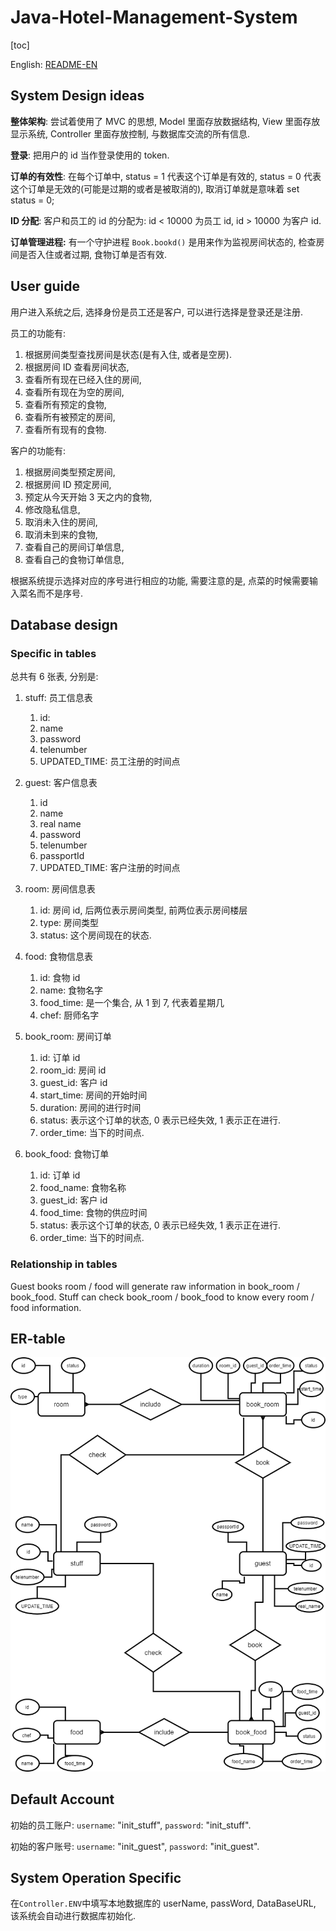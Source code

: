 # Java-Hotel-Management-System

[toc]

English:
[README-EN](./README-EN.md)

## System Design ideas

**整体架构**: 尝试着使用了 MVC 的思想, Model 里面存放数据结构, View 里面存放显示系统, Controller 里面存放控制, 与数据库交流的所有信息.

**登录**: 把用户的 id 当作登录使用的 token.

**订单的有效性**: 在每个订单中, status = 1 代表这个订单是有效的, status = 0 代表这个订单是无效的(可能是过期的或者是被取消的), 取消订单就是意味着 set status = 0;

**ID 分配**: 客户和员工的 id 的分配为: id < 10000 为员工 id, id > 10000 为客户 id.

**订单管理进程:** 有一个守护进程 `Book.bookd()` 是用来作为监视房间状态的, 检查房间是否入住或者过期, 食物订单是否有效.

## User guide

用户进入系统之后, 选择身份是员工还是客户, 可以进行选择是登录还是注册.

员工的功能有:

1. 根据房间类型查找房间是状态(是有入住, 或者是空房).
2. 根据房间 ID 查看房间状态,
3. 查看所有现在已经入住的房间,
4. 查看所有现在为空的房间,
5. 查看所有预定的食物,
6. 查看所有被预定的房间,
7. 查看所有现有的食物.

客户的功能有:

1. 根据房间类型预定房间,
2. 根据房间 ID 预定房间,
3. 预定从今天开始 3 天之内的食物,
4. 修改隐私信息,
5. 取消未入住的房间,
6. 取消未到来的食物,
7. 查看自己的房间订单信息,
8. 查看自己的食物订单信息,

根据系统提示选择对应的序号进行相应的功能, 需要注意的是, 点菜的时候需要输入菜名而不是序号.

## Database design

### Specific in tables

总共有 6 张表, 分别是:

1. stuff: 员工信息表

   1. id:
   2. name
   3. password
   4. telenumber
   5. UPDATED_TIME: 员工注册的时间点

2. guest: 客户信息表

   1. id
   2. name
   3. real name
   4. password
   5. telenumber
   6. passportId
   7. UPDATED_TIME: 客户注册的时间点

3. room: 房间信息表

   1. id: 房间 id, 后两位表示房间类型, 前两位表示房间楼层
   2. type: 房间类型
   3. status: 这个房间现在的状态.

4. food: 食物信息表

   1. id: 食物 id
   2. name: 食物名字
   3. food_time: 是一个集合, 从 1 到 7, 代表着星期几
   4. chef: 厨师名字

5. book_room: 房间订单

   1. id: 订单 id
   2. room_id: 房间 id
   3. guest_id: 客户 id
   4. start_time: 房间的开始时间
   5. duration: 房间的进行时间
   6. status: 表示这个订单的状态, 0 表示已经失效, 1 表示正在进行.
   7. order_time: 当下的时间点.

6. book_food: 食物订单

   1. id: 订单 id
   2. food_name: 食物名称
   3. guest_id: 客户 id
   4. food_time: 食物的供应时间
   5. status: 表示这个订单的状态, 0 表示已经失效, 1 表示正在进行.
   6. order_time: 当下的时间点.

### Relationship in tables

Guest books room / food will generate raw information in book_room / book_food. Stuff can check book_room / book_food to know every room / food information.

## ER-table

![](./DataBase-er-table.png)

## Default Account

初始的员工账户:
`username`: "init_stuff",
`password`: "init_stuff".

初始的客户账号:
`username`: "init_guest",
`password`: "init_guest".

## System Operation Specific

在`Controller.ENV`中填写本地数据库的 userName, passWord, DataBaseURL, 该系统会自动进行数据库初始化.



